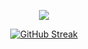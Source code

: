 <span align="center" width="300px">

<div style="display: flex; align-items: center; justify-content: center;">
  <img src="https://capsule-render.vercel.app/api?type=waving&height=300&color=0:eeaeca,100:95bbe9&text=Hi!%20I'm%20Ruthie&section=header&textBg=false&fontColor=fff" alt="Waving Text">
  <img src="https://i.ibb.co/SXCkm4K/image.jpg" alt="Description of the image" align="right" width="200px" style="margin-left: 120vh;"/>
  
  I'm a Computer Engineering Student :)
  <br clear="left"/>
</div>

![](https://komarev.com/ghpvc/?username=Ruthietta&base=100&abbreviated=true&color=ff69b4&label=Have+checked+me+out!&style=flat-square)

[![GitHub Streak](https://streak-stats.demolab.com?user=Ruthietta&theme=shadow-purple&hide_border=true&card_width=650&background=FFFFFF&currStreakNum=444444&sideNums=7A7A7A&fire=FF69B4&currStreakLabel=B22F6A&ring=FF69B4AD&sideLabels=B22F6A&stroke=444444)](https://git.io/streak-stats)
</span>
